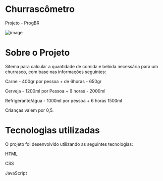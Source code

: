 # Churrascômetro
Projeto - ProgBR

![image](https://github.com/jeniffermarcondes/churrascometro/assets/86030463/0fa2b896-356e-4ff2-a792-ccc7aa68ecd7)



# Sobre o Projeto
Sitema para calcular a quantidade de comida e bebida necessária para um churrasco, com base nas informações seguintes:

Carne - 400gr por pessoa + de 6horas - 650gr

Cerveja - 1200ml por Pessoa + 6 horas - 2000ml

Refrigerante/água - 1000ml por pessoa + 6 horas 1500ml

Crianças valem por 0,5.

# Tecnologias utilizadas

O projeto foi desenvolvido utilizando as seguintes tecnologias:

HTML

CSS

JavaScript


